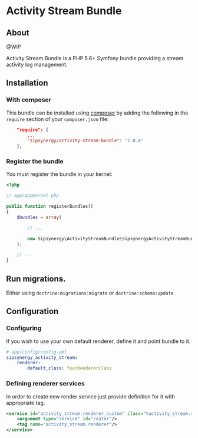 Activity Stream Bundle
======================

About
---------------

@WIP

Activity Stream Bundle is a PHP 5.6+ Symfony bundle providing a stream activity log management.

Installation
------------

### With composer

This bundle can be installed using [composer](http://getcomposer.org) by adding the following in the `require` section of your `composer.json` file:

``` json
    "require": {
        ...
        "sipsynergy/activity-stream-bundle": "1.0.0"
    },
```

### Register the bundle

You must register the bundle in your kernel:

``` php
<?php

// app/AppKernel.php

public function registerBundles()
{
    $bundles = array(

        // ...

        new Sipsynergy\ActivityStreamBundle\SipsynergyActivityStreamBundle(),
    );

    // ...
}
```

## Run migrations.

Either using ```doctrine:migrations:migrate``` or ```doctrine:schema:update```

Configuration
-------------

### Configuring 

If you wish to use your own default renderer, define it and point bundle to it.

``` yaml
# app/config/config.yml
sipsynergy_activity_stream:
    renderer:
        default_class: YourRendererClass
```


### Defining renderer services

In order to create new render service just provide definition for it with appropriate tag.

```xml
<service id="activity_stream.renderer_custom" class="%activity_stream.renderer_custom.class%">
    <argument type="service" id="router"/>
    <tag name="activity_stream.renderer"/>
</service>
```
